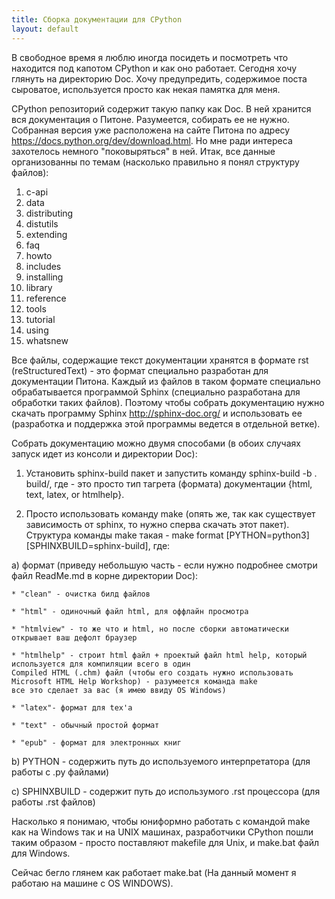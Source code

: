 ```yaml
---
title: Сборка документации для CPython
layout: default
---
```


В свободное время я люблю иногда посидеть и посмотреть что находится под капотом CPython и как оно работает. Сегодня хочу глянуть на 
директорию Doc. Хочу предупредить, содержимое поста сыроватое, используется просто как некая памятка для меня.

CPython репозиторий содержит такую папку как Doc. В ней хранится вся документация о Питоне. Разумеется, собирать ее не нужно.
Собранная версия уже расположена на сайте Питона по адресу <https://docs.python.org/dev/download.html>. 
Но мне ради интереса захотелось немного "поковыряться" в ней.
Итак, все данные организованны по темам (насколько правильно я понял структуру файлов):
1) c-api
2) data
3) distributing
4) distutils
5) extending
6) faq
7) howto
8) includes
9) installing
10) library
11) reference
12) tools
13) tutorial
14) using
15) whatsnew

Все файлы, содержащие текст документации хранятся в формате rst (reStructuredText) - это формат специально разработан 
для документации Питона. Каждый из файлов в таком формате специально обрабатывается программой Sphinx (специально разработана
для обработки таких файлов). Поэтому чтобы собрать документацию нужно скачать программу 
Sphinx <http://sphinx-doc.org/> и использовать ее (разработка и поддержка этой программы ведется в отдельной ветке).

Собрать документацию можно двумя способами (в обоих случаях запуск идет из консоли и директории Doc):

1) Установить sphinx-build пакет и запустить команду sphinx-build -b<builder> . build/<builder>, где <builder> - 
это просто тип тагрета (формата) документации {html, text, latex, or htmlhelp}.

2) Просто использовать команду make (опять же, так как существует зависимость от sphinx, то нужно сперва скачать этот пакет). 
Структура команды make такая - make format [PYTHON=python3] [SPHINXBUILD=sphinx-build], где: 

a) формат (приведу небольшую часть - если нужно подробнее смотри файл ReadMe.md в корне директории Doc):

    * "clean" - очистка билд файлов

    * "html" - одиночный файл html, для оффлайн просмотра

    * "htmlview" - то же что и html, но после сборки автоматически открывает ваш дефолт браузер

    * "htmlhelp" - строит html файл + проектый файл html help, который используется для компиляции всего в один 
    Compiled HTML (.chm) файл (чтобы его создать нужно использовать Microsoft HTML Help Workshop) - разумеется команда make 
    все это сделает за вас (я имею ввиду OS Windows)

    * "latex"- формат для tex'a

    * "text" - обычный простой формат

    * "epub" - формат для электронных книг
    
b) PYTHON - содержить путь до используемого интерпретатора (для работы с .py файлами)

с) SPHINXBUILD - содержит путь до использумого .rst процессора (для работы .rst файлов)

Насколько я понимаю, чтобы юниформно работать с командой make как на Windows так и на UNIX машинах, разработчики CPython 
пошли таким образом - просто поставляют makefile для Unix, и make.bat файл для Windows.

Сейчас бегло глянем как работает make.bat (На данный момент я работаю на машине с OS WINDOWS). 


